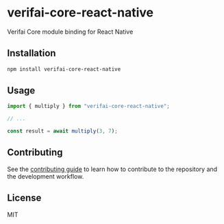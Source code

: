 # verifai-core-react-native

Verifai Core module binding for React Native

## Installation

```sh
npm install verifai-core-react-native
```

## Usage

```js
import { multiply } from "verifai-core-react-native";

// ...

const result = await multiply(3, 7);
```

## Contributing

See the [contributing guide](CONTRIBUTING.md) to learn how to contribute to the repository and the development workflow.

## License

MIT
